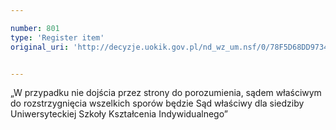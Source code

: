 ```yaml
---

number: 801
type: 'Register item'
original_uri: 'http://decyzje.uokik.gov.pl/nd_wz_um.nsf/0/78F5D68DD9734D48C12572DD003296CD?OpenDocument'


---
```


„W przypadku nie dojścia przez strony do porozumienia, sądem właściwym do rozstrzygnięcia wszelkich sporów będzie Sąd właściwy dla siedziby Uniwersyteckiej Szkoły Kształcenia Indywidualnego”
